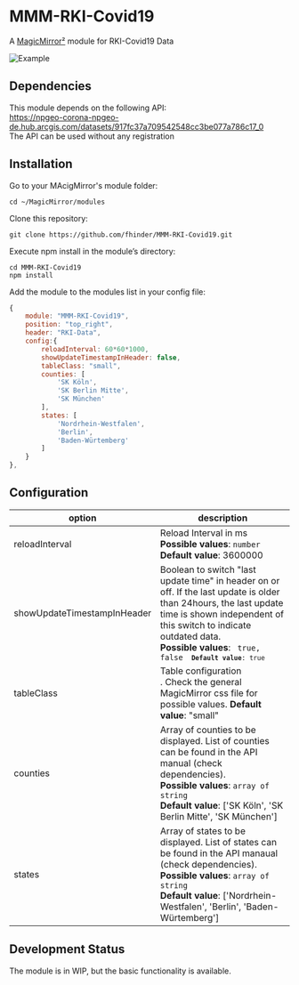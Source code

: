 # MMM-RKI-Covid19
A [MagicMirror²](https://magicmirror.builders/) module for RKI-Covid19 Data

![Example](screenshot.jpg)

## Dependencies
This module depends on the following API:<br>
https://npgeo-corona-npgeo-de.hub.arcgis.com/datasets/917fc37a709542548cc3be077a786c17_0 <br>
The API can be used without any registration

## Installation

Go to your MAcigMirror's module folder:
```
cd ~/MagicMirror/modules
```
Clone this repository:
````
git clone https://github.com/fhinder/MMM-RKI-Covid19.git
````
Execute npm install in the module’s directory:
````
cd MMM-RKI-Covid19
npm install
````
Add the module to the modules list in  your config file:

````javascript
{
	module: "MMM-RKI-Covid19",
	position: "top_right",
	header: "RKI-Data",
	config:{
		reloadInterval: 60*60*1000,
		showUpdateTimestampInHeader: false,
		tableClass: "small",
		counties: [		
			'SK Köln',
			'SK Berlin Mitte',
			'SK München' 
		],
		states: [
			'Nordrhein-Westfalen',
			'Berlin',
			'Baden-Würtemberg'
		]
	}
},
````
## Configuration

|option         | description|
|---------------|------------|
|reloadInterval | Reload Interval in ms <br> <b>Possible values</b>: <code>number</code> <br> <b>Default value</b>: 3600000 |
|showUpdateTimestampInHeader | Boolean to switch "last update time" in header on or off. If the last update is older than 24hours, the last update time is shown independent of this switch to indicate outdated data. <br> <b>Possible values</b>: <code> true, false <code/> <b>Default value</b>: true |
|tableClass	| Table configuration <br>. Check the general MagicMirror css file for possible values. <b>Default value</b>: "small" |
|counties	| Array of counties to be displayed. List of counties can be found in the API manual (check dependencies). <br> <b>Possible values</b>: <code>array of string</code> <br> <b>Default value</b>: ['SK Köln', 'SK Berlin Mitte', 'SK München'] |
|states	| Array of states to be displayed. List of states can be found in the API manaual (check dependencies). <br> <b>Possible values</b>: <code>array of string</code> <br> <b>Default value</b>: ['Nordrhein-Westfalen', 'Berlin', 'Baden-Würtemberg'] |



## Development Status
The module is in WIP, but the basic functionality is available.
